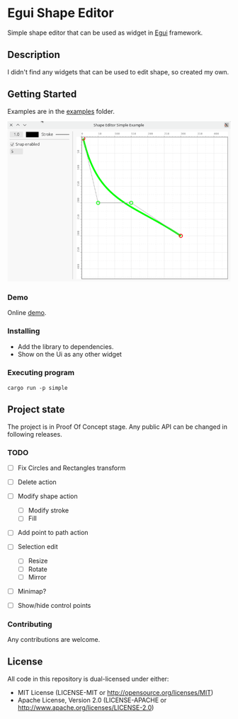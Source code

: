 # Egui Shape Editor

Simple shape editor that can be used as widget in [Egui](https://github.com/emilk/egui) framework.

## Description

I didn't find any widgets that can be used to edit shape, so created my own.

## Getting Started

Examples are in the [examples](examples) folder.

![Perfect Cat Drawing](docs/PerfectCatDrawing.gif)

### Demo

Online [demo](https://antroids.github.io/egui-shape-editor/examples/simple/dist/).

### Installing

* Add the library to dependencies.
* Show on the Ui as any other widget

### Executing program

```
cargo run -p simple
```

## Project state
The project is in Proof Of Concept stage. Any public API can be changed in following releases.

### TODO
- [ ] Fix Circles and Rectangles transform

- [ ] Delete action
- [ ] Modify shape action
  - [ ] Modify stroke
  - [ ] Fill
- [ ] Add point to path action
- [ ] Selection edit
  - [ ] Resize
  - [ ] Rotate
  - [ ] Mirror
- [ ] Minimap?
- [ ] Show/hide control points

### Contributing
Any contributions are welcome.

## License

All code in this repository is dual-licensed under either:
* MIT License (LICENSE-MIT or http://opensource.org/licenses/MIT) 
* Apache License, Version 2.0 (LICENSE-APACHE or http://www.apache.org/licenses/LICENSE-2.0)
